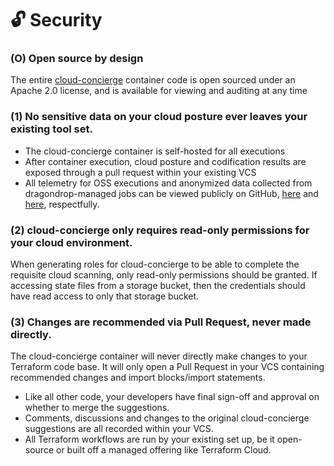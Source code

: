 # 🔓 Security

### (O) Open source by design

The entire [cloud-concierge](https://github.com/dragondrop-cloud/cloud-concierge) container code is open sourced under an Apache 2.0 license, and is available for viewing and auditing at any time

### (1) No sensitive data on your cloud posture ever leaves your existing tool set.

* The cloud-concierge container is self-hosted for all executions
* After container execution, cloud posture and codification results are exposed through a pull request within your existing VCS
* All telemetry for OSS executions and anonymized data collected from dragondrop-managed jobs can be viewed publicly on GitHub, [here](https://github.com/dragondrop-cloud/cloud-concierge/blob/dev/main/internal/implementations/dragon\_drop/http\_dragondrop\_oss\_methods.go) and [here](https://github.com/dragondrop-cloud/cloud-concierge/blob/dev/main/internal/implementations/dragon\_drop/http\_dragondrop\_managed\_visualization.go), respectfully.

### (2) cloud-concierge only requires read-only permissions for your cloud environment.

When generating roles for cloud-concierge to be able to complete the requisite cloud scanning, only read-only permissions should be granted. If accessing state files from a storage bucket, then the credentials should have read access to only that storage bucket.

### (3) Changes are recommended via Pull Request, never made directly.

The cloud-concierge container will never directly make changes to your Terraform code base. It will only open a Pull Request in your VCS containing recommended changes and import blocks/import statements.

* Like all other code, your developers have final sign-off and approval on whether to merge the suggestions.
* Comments, discussions and changes to the original cloud-concierge suggestions are all recorded within your VCS.
* All Terraform workflows are run by your existing set up, be it open-source or built off a managed offering like Terraform Cloud.
